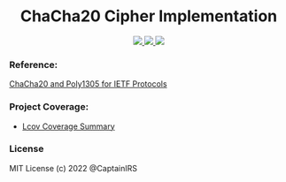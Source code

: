 <h1 align="center">ChaCha20 Cipher Implementation</h1>

<p align="center">
  <a href="https://github.com/CaptainIRS/chacha-cipher/actions/workflows/ci.yml">
    <img src="https://github.com/CaptainIRS/chacha-cipher/actions/workflows/ci.yml/badge.svg"/>
  </a>
  <a href="https://codecov.io/gh/CaptainIRS/chacha-cipher">
    <img src="https://codecov.io/gh/CaptainIRS/chacha-cipher/branch/main/graph/badge.svg?token=c5sB6aVMyY"/>
  </a>
  <a href="https://opensource.org/licenses/MIT">
    <img src="https://img.shields.io/badge/License-MIT-yellow.svg"/>
  </a>
</p>

### Reference:

[ChaCha20 and Poly1305 for IETF Protocols](https://datatracker.ietf.org/doc/html/rfc8439)

### Project Coverage:

- [Lcov Coverage Summary](https://captainirs.dev/chacha-cipher/coverage/index.html)

### License

MIT License
(c) 2022 @CaptainIRS
